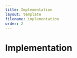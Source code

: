 ```yaml
---
title: Implementation
layout: template
filename: implementation
order: 2
--- 
```


# Implementation




